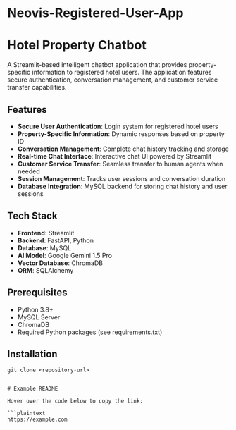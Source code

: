 # Neovis-Registered-User-App
# Hotel Property Chatbot

A Streamlit-based intelligent chatbot application that provides property-specific information to registered hotel users. The application features secure authentication, conversation management, and customer service transfer capabilities.

## Features

- **Secure User Authentication**: Login system for registered hotel users
- **Property-Specific Information**: Dynamic responses based on property ID
- **Conversation Management**: Complete chat history tracking and storage
- **Real-time Chat Interface**: Interactive chat UI powered by Streamlit
- **Customer Service Transfer**: Seamless transfer to human agents when needed
- **Session Management**: Tracks user sessions and conversation duration
- **Database Integration**: MySQL backend for storing chat history and user sessions

## Tech Stack

- **Frontend**: Streamlit
- **Backend**: FastAPI, Python
- **Database**: MySQL
- **AI Model**: Google Gemini 1.5 Pro
- **Vector Database**: ChromaDB
- **ORM**: SQLAlchemy

## Prerequisites

- Python 3.8+
- MySQL Server
- ChromaDB
- Required Python packages (see requirements.txt)

## Installation

```plaintext
git clone <repository-url>


# Example README

Hover over the code below to copy the link:

```plaintext
https://example.com

